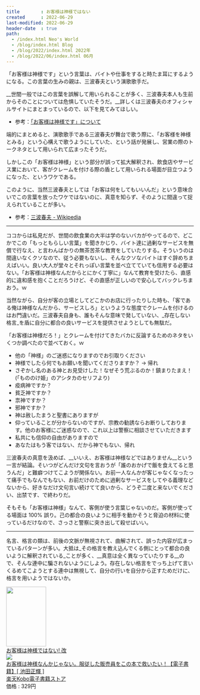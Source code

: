 ```yaml
---
title        : お客様は神様ではない
created      : 2022-06-29
last-modified: 2022-06-29
header-date  : true
path:
  - /index.html Neo's World
  - /blog/index.html Blog
  - /blog/2022/index.html 2022年
  - /blog/2022/06/index.html 06月
---
```


「お客様は神様です」という言葉は、バイトや仕事をすると時たま耳にするようになる。この言葉の生みの親は、三波春夫という演歌歌手だ。

__世間一般ではこの言葉を誤解して用いられることが多く、三波春夫本人も生前からそのことについては危惧していたそうだ。__詳しくは三波春夫のオフィシャルサイトにまとまっているので、以下を見てみてほしい。

- 参考：[「お客様は神様です」について](https://www.minamiharuo.jp/profile/index2.html)

端的にまとめると、演歌歌手である三波春夫が舞台で歌う際に、「お客様を神様とみる」という心構えで歌うようにしていた、という話が発展し、営業の際のトークネタとして用いられて広まったそうだ。

しかしこの「お客様は神様」という部分が誤って拡大解釈され、飲食店やサービス業において、客がクレームを付ける際の盾として用いられる場面が目立つようになった、というワケである。

このように、当然三波春夫としては「お客は何をしてもいいんだ」という意味合いでこの言葉を放ったワケではないのに、真意を知らず、そのように間違って捉えられていることが多い。

- 参考：[三波春夫 - Wikipedia](https://ja.wikipedia.org/wiki/%E4%B8%89%E6%B3%A2%E6%98%A5%E5%A4%AB)

---

ココからは私見だが、世間の飲食業の大半は学のないバカがやってるので、どこかでこの「もっともらしい言葉」を聞きかじり、バイト達に過剰なサービスを無償で行なえ、と言わんばかりの無茶苦茶な教育をしていたりする。そういうのは間違いなくクソなので、従う必要もないし、そんなクソなバイトはすぐ辞めちまえばいい。良い大人が堂々とそれっぽい言葉を並べ立てていても信用する必要はない。「お客様は神様なんだからとにかく丁寧に」なんて教育を受けたら、直感的に違和感を抱くことだろうけど、その直感が正しいので安心してバックレちまおう。ｗ

当然ながら、自分が客の立場としてどこかのお店に行ったりした時も、「客である俺は神様なんだから、サービスしろ」というような態度でクレームを付けるのはお門違いだ。三波春夫自身も、誰もそんな意味で発していない、_存在しない格言_を盾に自分に都合の良いサービスを提供させようとしても無駄だ。

「お客様は神様だろ！」とクレームを付けてきたバカに反論するためのネタをいくつか調べたので並べておく。ｗ

- 他の「神様」のご迷惑になりますのでお引取りください
- 神様でしたら何でもお願いを聞いてくださりますか？ → 帰れ
- さぞかし名のある神とお見受けした！なぜそう荒ぶるのか！鎮まりたまえ！ (「もののけ姫」のアシタカのセリフより)
- 疫病神ですか？
- 貧乏神ですか？
- 祟神ですか？
- 邪神ですか？
- 神は赦したまうと聖書にありますが
- 仰っていることが分からないのですが、宗教の勧誘ならお断りしております。他のお客様にご迷惑なので、これ以上は警察に相談させていただきます
- 私共にも信仰の自由がありますので
- あなたはもう客ではない、だから神でもない、帰れ

三波春夫の真意を汲めば、__いいえ、お客様は神様などではありません__という一言が結論。そいつがどんだけ文句を言おうが「誰のおかげで飯を食えてると思うんだ」と難癖つけてこようが関係ない。お前一人なんかが客じゃなくなったって痛手でもなんでもない、お前だけのために過剰なサービスをしてやる義理などないから、好きなだけ文句言い続けてて良いから、どうぞ二度と来ないでください、出禁です、で終わりだ。

そもそも「お客様は神様」なんて、客側が使う言葉じゃないのだ。客側が使ってる場面は 100% 誤り。己の都合の良いように相手を動かそうと脅迫の材料に使っているだけなので、さっさと警察に突き出して殺せばいい。

---

名言、格言の類は、前後の文脈が無視されて、曲解されて、誤った内容が広まっているパターンが多い。大抵は_その格言を教え込んでくる側にとって都合の良いように解釈されている_ことが多く、__真意は全く異なっていたりする__ので、そんな連中に騙されないようにしよう。存在しない格言をでっち上げて言いくるめてこようとする連中は無視して、自分の行いを自分から正すためだけに、格言を用いようではないか。

<div class="ad-amazon">
  <div class="ad-amazon-image">
    <a href="https://www.amazon.co.jp/dp/4434256874?tag=neos21-22&amp;linkCode=osi&amp;th=1&amp;psc=1">
      <img src="https://m.media-amazon.com/images/I/41FCXjDTA-L._SL160_.jpg" width="107" height="160">
    </a>
  </div>
  <div class="ad-amazon-info">
    <div class="ad-amazon-title">
      <a href="https://www.amazon.co.jp/dp/4434256874?tag=neos21-22&amp;linkCode=osi&amp;th=1&amp;psc=1">お客様は神様ではない! 改</a>
    </div>
  </div>
</div>

<div class="ad-rakuten">
  <div class="ad-rakuten-image">
    <a href="https://hb.afl.rakuten.co.jp/hgc/g00reb42.waxycf23.g00reb42.waxyd080/?pc=https%3A%2F%2Fitem.rakuten.co.jp%2Frakutenkobo-ebooks%2Fcd84f9be13ee3759a980600935674fab%2F&amp;m=http%3A%2F%2Fm.rakuten.co.jp%2Frakutenkobo-ebooks%2Fi%2F17971973%2F">
      <img src="https://thumbnail.image.rakuten.co.jp/@0_mall/rakutenkobo-ebooks/cabinet/4624/2000007024624.jpg?_ex=128x128">
    </a>
  </div>
  <div class="ad-rakuten-info">
    <div class="ad-rakuten-title">
      <a href="https://hb.afl.rakuten.co.jp/hgc/g00reb42.waxycf23.g00reb42.waxyd080/?pc=https%3A%2F%2Fitem.rakuten.co.jp%2Frakutenkobo-ebooks%2Fcd84f9be13ee3759a980600935674fab%2F&amp;m=http%3A%2F%2Fm.rakuten.co.jp%2Frakutenkobo-ebooks%2Fi%2F17971973%2F">お客様は神様なんかじゃない。服従した販売員をこの本で救いたい！【電子書籍】[ 池田正輝 ]</a>
    </div>
    <div class="ad-rakuten-shop">
      <a href="https://hb.afl.rakuten.co.jp/hgc/g00reb42.waxycf23.g00reb42.waxyd080/?pc=https%3A%2F%2Fwww.rakuten.co.jp%2Frakutenkobo-ebooks%2F&amp;m=http%3A%2F%2Fm.rakuten.co.jp%2Frakutenkobo-ebooks%2F">楽天Kobo電子書籍ストア</a>
    </div>
    <div class="ad-rakuten-price">価格 : 329円</div>
  </div>
</div>
